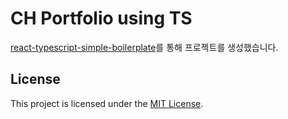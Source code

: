 # CH Portfolio using TS
[react-typescript-simple-boilerplate](https://github.com/chlee1001/react-typescript-simple-boilerplate)를 통해 프로젝트를 생성했습니다.

## License

This project is licensed under the [MIT License](./LICENSE).